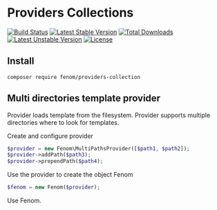 Providers Collections
====
[![Build Status](https://travis-ci.org/fenom-template/providers-collection.svg?branch=master)](https://travis-ci.org/fenom-template/providers-collection)
[![Latest Stable Version](https://poser.pugx.org/fenom/providers-collection/v/stable)](https://packagist.org/packages/fenom/providers-collection) [![Total Downloads](https://poser.pugx.org/fenom/providers-collection/downloads)](https://packagist.org/packages/fenom/providers-collection) [![Latest Unstable Version](https://poser.pugx.org/fenom/providers-collection/v/unstable)](https://packagist.org/packages/fenom/providers-collection) [![License](https://poser.pugx.org/fenom/providers-collection/license)](https://packagist.org/packages/fenom/providers-collection)

## Install

```
composer require fenom/providers-collection
```

## Multi directories template provider

Provider loads template from the filesystem.
Provider supports multiple directories where to look for templates.


Create and configure provider

```php
$provider = new Fenom\MultiPathsProvider([$path1, $path2]);
$provider->addPath($path3);
$provider->prependPath($path4);
```

Use the provider to create the object Fenom

```php
$fenom = new Fenom($provider);
```

Use Fenom.
